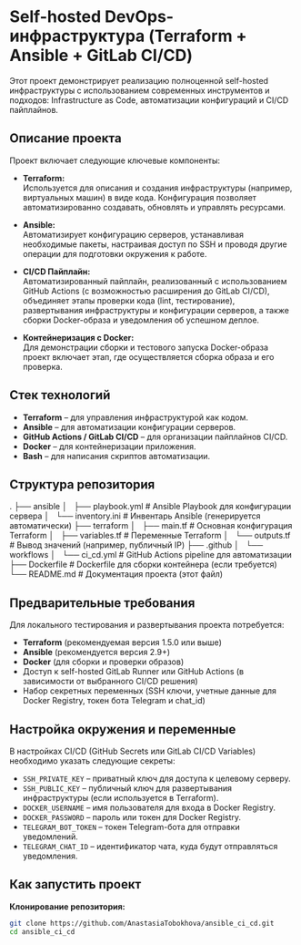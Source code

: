 # Self-hosted DevOps-инфраструктура (Terraform + Ansible + GitLab CI/CD)

Этот проект демонстрирует реализацию полноценной self-hosted инфраструктуры с использованием современных инструментов и подходов: Infrastructure as Code, автоматизации конфигураций и CI/CD пайплайнов.

## Описание проекта

Проект включает следующие ключевые компоненты:

- **Terraform:**  
  Используется для описания и создания инфраструктуры (например, виртуальных машин) в виде кода. Конфигурация позволяет автоматизированно создавать, обновлять и управлять ресурсами.

- **Ansible:**  
  Автоматизирует конфигурацию серверов, устанавливая необходимые пакеты, настраивая доступ по SSH и проводя другие операции для подготовки окружения к работе.

- **CI/CD Пайплайн:**  
  Автоматизированный пайплайн, реализованный с использованием GitHub Actions (с возможностью расширения до GitLab CI/CD), объединяет этапы проверки кода (lint, тестирование), развертывания инфраструктуры и конфигурации серверов, а также сборки Docker-образа и уведомления об успешном деплое.

- **Контейнеризация с Docker:**  
  Для демонстрации сборки и тестового запуска Docker-образа проект включает этап, где осуществляется сборка образа и его проверка.

## Стек технологий

- **Terraform** – для управления инфраструктурой как кодом.
- **Ansible** – для автоматизации конфигурации серверов.
- **GitHub Actions / GitLab CI/CD** – для организации пайплайнов CI/CD.
- **Docker** – для контейнеризации приложения.
- **Bash** – для написания скриптов автоматизации.

## Структура репозитория
. ├── ansible │   ├── playbook.yml # Ansible Playbook для конфигурации сервера │   └── inventory.ini # Инвентарь Ansible (генерируется автоматически) ├── terraform │   ├── main.tf # Основная конфигурация Terraform │   ├── variables.tf # Переменные Terraform │   └── outputs.tf # Вывод значений (например, публичный IP) ├── .github │   └── workflows │   └── ci_cd.yml # GitHub Actions pipeline для автоматизации ├── Dockerfile # Dockerfile для сборки контейнера (если требуется) └── README.md # Документация проекта (этот файл)

## Предварительные требования

Для локального тестирования и развертывания проекта потребуется:

- **Terraform** (рекомендуемая версия 1.5.0 или выше)
- **Ansible** (рекомендуется версия 2.9+)
- **Docker** (для сборки и проверки образов)
- Доступ к self-hosted GitLab Runner или GitHub Actions (в зависимости от выбранного CI/CD решения)
- Набор секретных переменных (SSH ключи, учетные данные для Docker Registry, токен бота Telegram и chat_id)

## Настройка окружения и переменные

В настройках CI/CD (GitHub Secrets или GitLab CI/CD Variables) необходимо указать следующие секреты:

- `SSH_PRIVATE_KEY` – приватный ключ для доступа к целевому серверу.
- `SSH_PUBLIC_KEY` – публичный ключ для развертывания инфраструктуры (если используется в Terraform).
- `DOCKER_USERNAME` – имя пользователя для входа в Docker Registry.
- `DOCKER_PASSWORD` – пароль или токен для Docker Registry.
- `TELEGRAM_BOT_TOKEN` – токен Telegram-бота для отправки уведомлений.
- `TELEGRAM_CHAT_ID` – идентификатор чата, куда будут отправляться уведомления.

## Как запустить проект

 **Клонирование репозитория:**

   ```bash
   git clone https://github.com/AnastasiaTobokhova/ansible_ci_cd.git
   cd ansible_ci_cd
